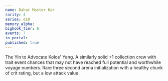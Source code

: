 ```yaml
---
name: Dahar Master Kor
rarity: 4
series: ds9
memory_alpha:
bigbook_tier: 6
events: 7
in_portal:
published: true
---
```


The Yin to Advocate Kolos' Yang. A similarly solid +1 collection crew with trait event chances that may not have reached full potential and worthwhile voyage numbers. Rare three second arena initialization with a healthy chunk of crit rating, but a low attack value.
